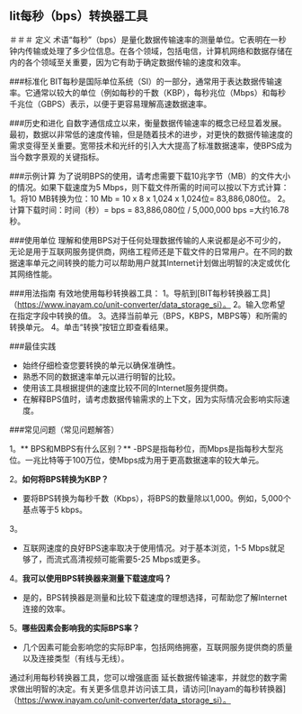## lit每秒（bps）转换器工具

＃＃＃ 定义
术语“每秒”（bps）是量化数据传输速率的测量单位。它表明在一秒钟内传输或处理了多少位信息。在各个领域，包括电信，计算机网络和数据存储在内的各个领域至关重要，因为它有助于确定数据传输的速度和效率。

###标准化
BIT每秒是国际单位系统（SI）的一部分，通常用于表达数据传输速率。它通常以较大的单位（例如每秒的千数（KBP），每秒兆位（Mbps）和每秒千兆位（GBPS）表示，以便于更容易理解高速数据速率。

###历史和进化
自数字通信成立以来，衡量数据传输速率的概念已经显着发展。最初，数据以非常低的速度传输，但是随着技术的进步，对更快的数据传输速度的需求变得至关重要。宽带技术和光纤的引入大大提高了标准数据速率，使BPS成为当今数字景观的关键指标。

###示例计算
为了说明BPS的使用，请考虑需要下载10兆字节（MB）的文件大小的情况。如果下载速度为5 Mbps，则下载文件所需的时间可以按以下方式计算：
1。将10 MB转换为位：10 Mb = 10 x 8 x 1,024 x 1,024位= 83,886,080位。
2。计算下载时间：时间（秒）= bps = 83,886,080位 / 5,000,000 bps =大约16.78秒。

###使用单位
理解和使用BPS对于任何处理数据传输的人来说都是必不可少的，无论是用于互联网服务提供商，网络工程师还是下载文件的日常用户。在不同的数据速率单元之间转换的能力可以帮助用户就其Internet计划做出明智的决定或优化其网络性能。

###用法指南
有效地使用每秒转换器工具：
1。导航到[BIT每秒转换器工具]（https://www.inayam.co/unit-converter/data_storage_si）。
2。输入您希望在指定字段中转换的值。
3。选择当前单元（BPS，KBPS，MBPS等）和所需的转换单元。
4。单击“转换”按钮立即查看结果。

###最佳实践
- 始终仔细检查您要转换的单元以确保准确性。
- 熟悉不同的数据速率单元以进行明智的比较。
- 使用该工具根据提供的速度比较不同的Internet服务提供商。
- 在解释BPS值时，请考虑数据传输需求的上下文，因为实际情况会影响实际速度。

###常见问题（常见问题解答）

1。** BPS和MBPS有什么区别？**
-BPS是指每秒位，而Mbps是指每秒大型兆位。一兆比特等于100万位，使Mbps成为用于更高数据速率的较大单元。

2。**如何将BPS转换为KBP？**
- 要将BPS转换为每秒千数（Kbps），将BPS的数量除以1,000。例如，5,000个基点等于5 kbps。

3。
- 互联网速度的良好BPS速率取决于使用情况。对于基本浏览，1-5 Mbps就足够了，而流式高清视频可能需要5-25 Mbps或更多。

4。**我可以使用BPS转换器来测量下载速度吗？**
- 是的，BPS转换器是测量和比较下载速度的理想选择，可帮助您了解Internet连接的效率。

5。**哪些因素会影响我的实际BPS率？**
- 几个因素可能会影响您的实际BP率，包括网络拥塞，互联网服务提供商的质量以及连接类型（有线与无线）。

通过利用每秒转换器工具，您可以增强底面 延长数据传输速率，并就您的数字需求做出明智的决定。有关更多信息并访问该工具，请访问[Inayam的每秒转换器]（https://www.inayam.co/unit-converter/data_storage_si）。